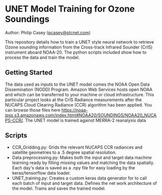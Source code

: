 # UNET Model Training for Ozone Soundings

Author: Philip Casey (pcasey@stcnet.com)

This repository details how to train a UNET style neural network to retrieve Ozone sounding information from the Cross-track Infrared Sounder (CrIS) instrument aboard NOAA-20. The python scripts included show how to process the data and train the model. 

## Getting Started

The data used as inputs to the UNET model comes the NOAA Open Data Dissemination (NODD) Program. Amazon Web Services hosts open NOAA and which can be transferred to your machine or cloud infrastructure. This particular project looks at the CrIS Radiance measurements after the NUCAPS Cloud Clearing Radiance (CCR) algorithm has been applied. You can browse those files here https://noaa-jpss.s3.amazonaws.com/index.html#NOAA20/SOUNDINGS/NOAA20_NUCAPS-CCR/. The UNET model is trained against MERRA-2 reanalysis data 

## Scripts

* CCR_Gridding.py: Grids the relevant NUCAPS CCR radiances and satellite geometries to a .5 degree spatial resolution. 
* Data preprocessing.py: Makes both the input and target data machine learning ready by filling missing values and matching the data spatially. Each day's data is saved as a .npy file for easy loading by the keras/tensorflow data loader.
* UNET_training.py: Creates a custom keras data generator for to call each batch of input and target data. Defines the net work architecture of the model. Trains and saves the trained model.

